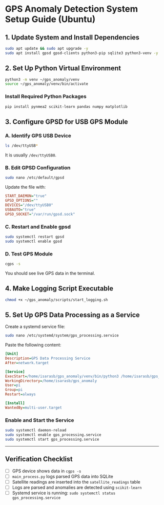 # GPS Anomaly Detection System Setup Guide (Ubuntu)

## 1. Update System and Install Dependencies

```bash
sudo apt update && sudo apt upgrade -y
sudo apt install gpsd gpsd-clients python3-pip sqlite3 python3-venv -y
```

## 2. Set Up Python Virtual Environment

```bash
python3 -m venv ~/gps_anomaly/venv
source ~/gps_anomaly/venv/bin/activate
```

### Install Required Python Packages

```bash
pip install pynmea2 scikit-learn pandas numpy matplotlib
```

## 3. Configure GPSD for USB GPS Module

### A. Identify GPS USB Device

```bash
ls /dev/ttyUSB*
```

It is usually `/dev/ttyUSB0`.

### B. Edit GPSD Configuration

```bash
sudo nano /etc/default/gpsd
```

Update the file with:

```ini
START_DAEMON="true"
GPSD_OPTIONS=""
DEVICES="/dev/ttyUSB0"
USBAUTO="true"
GPSD_SOCKET="/var/run/gpsd.sock"
```

### C. Restart and Enable gpsd

```bash
sudo systemctl restart gpsd
sudo systemctl enable gpsd
```

### D. Test GPS Module

```bash
cgps -s
```

You should see live GPS data in the terminal.

## 4. Make Logging Script Executable

```bash
chmod +x ~/gps_anomaly/scripts/start_logging.sh
```

## 5. Set Up GPS Data Processing as a Service

Create a systemd service file:

```bash
sudo nano /etc/systemd/system/gps_processing.service
```

Paste the following content:

```ini
[Unit]
Description=GPS Data Processing Service
After=network.target

[Service]
ExecStart=/home/isarasb/gps_anomaly/venv/bin/python3 /home/isarasb/gps_anomaly/main_process.py
WorkingDirectory=/home/isarasb/gps_anomaly
User=pi
Group=pi
Restart=always

[Install]
WantedBy=multi-user.target
```

### Enable and Start the Service

```bash
sudo systemctl daemon-reload
sudo systemctl enable gps_processing.service
sudo systemctl start gps_processing.service
```

---

## Verification Checklist

* [ ] GPS device shows data in `cgps -s`
* [ ] `main_process.py` logs parsed GPS data into SQLite
* [ ] Satellite readings are inserted into the `satellite_readings` table
* [ ] Logs are parsed and anomalies are detected using `scikit-learn`
* [ ] Systemd service is running: `sudo systemctl status gps_processing.service`

